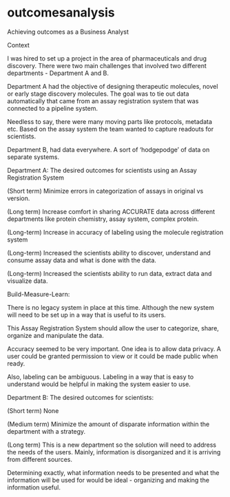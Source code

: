 # outcomesanalysis
Achieving outcomes as a Business Analyst

Context

I was hired to set up a project in the area of pharmaceuticals and drug discovery. There were two main challenges that involved two different departments - Department A and B. 

Department A had the objective of designing therapeutic molecules, novel or early stage discovery molecules. The goal was to tie out data automatically that came from an assay registration system that was connected to a pipeline system. 

Needless to say, there were many moving parts like protocols, metadata etc. Based on the assay system the team wanted to capture readouts for scientists. 

Department B, had data everywhere. A sort of ‘hodgepodge’ of data on separate systems. 

Department A: The desired outcomes for scientists using an Assay Registration System

(Short term) Minimize errors in categorization of assays in original vs version. 

(Long term) Increase comfort in sharing ACCURATE data across different departments like protein chemistry, assay system, complex protein.

(Long-term) Increase in accuracy of labeling using the molecule registration system

(Long-term) Increased the scientists ability to discover, understand and consume assay data and what is done with the data. 

(Long-term) Increased the scientists ability to run data, extract data and visualize data. 


Build-Measure-Learn: 

There is no legacy system in place at this time. Although the new system will need to be set up in a way that is useful to its users. 

This Assay Registration System should allow the user to categorize, share, organize and manipulate the data. 

Accuracy seemed to be very important. One idea is to allow data privacy. A user could be granted permission to view or it could be made public when ready. 

Also, labeling can be ambiguous. Labeling in a way that is easy to understand would be helpful in making the system easier to use. 


Department B: The desired outcomes for scientists:

(Short term) None

(Medium term) Minimize the amount of disparate information within the department with a strategy. 

(Long term)  This is a new department so the solution will need to address the needs of the users. Mainly, information is disorganized and it is arriving from different sources. 

Determining exactly, what information needs to be presented and what the information will be used for would be ideal - organizing and making the information useful.


